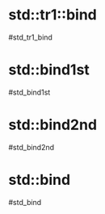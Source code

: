 
# std::tr1::bind
#std_tr1_bind



# std::bind1st
#std_bind1st


# std::bind2nd
#std_bind2nd





# std::bind
#std_bind







